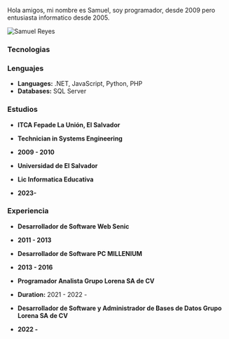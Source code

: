Hola amigos, mi nombre es Samuel, soy programador, desde 2009 pero entusiasta informatico desde 2005.

![Samuel Reyes]([URL-de-la-imagen](https://github.com/samuelreyesiglesias/dev.gifs/blob/main/tech.api.gif.gif?raw=true))


### Tecnologias

### Lenguajes
- **Languages:** .NET, JavaScript, Python, PHP
- **Databases:** SQL Server

### Estudios
- **ITCA Fepade La Unión, El Salvador** 
- **Technician in Systems Engineering**
- **2009 - 2010**

- **Universidad de El Salvador** 
- **Lic Informatica Educativa**
- **2023-**

### Experiencia
- **Desarrollador de Software Web Senic**
- **2011 - 2013**

- **Desarrollador de Software PC MILLENIUM** 
- **2013 - 2016**

- **Programador Analista Grupo Lorena SA de CV**
- **Duration:** 2021 - 2022 -

- **Desarrollador de Software y Administrador de Bases de Datos Grupo Lorena SA de CV**
- **2022 -**
